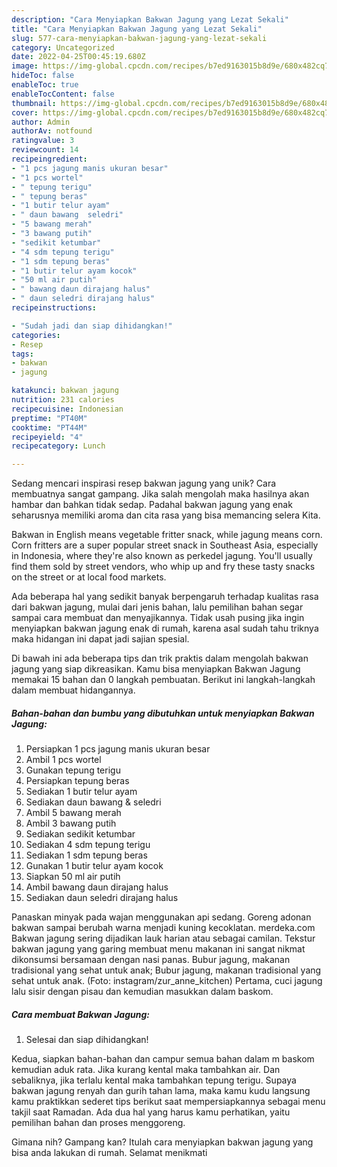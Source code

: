 ```yaml
---
description: "Cara Menyiapkan Bakwan Jagung yang Lezat Sekali"
title: "Cara Menyiapkan Bakwan Jagung yang Lezat Sekali"
slug: 577-cara-menyiapkan-bakwan-jagung-yang-lezat-sekali
category: Uncategorized
date: 2022-04-25T00:45:19.680Z
image: https://img-global.cpcdn.com/recipes/b7ed9163015b8d9e/680x482cq70/bakwan-jagung-foto-resep-utama.jpg
hideToc: false
enableToc: true
enableTocContent: false
thumbnail: https://img-global.cpcdn.com/recipes/b7ed9163015b8d9e/680x482cq70/bakwan-jagung-foto-resep-utama.jpg
cover: https://img-global.cpcdn.com/recipes/b7ed9163015b8d9e/680x482cq70/bakwan-jagung-foto-resep-utama.jpg
author: Admin
authorAv: notfound
ratingvalue: 3
reviewcount: 14
recipeingredient:
- "1 pcs jagung manis ukuran besar"
- "1 pcs wortel"
- " tepung terigu"
- " tepung beras"
- "1 butir telur ayam"
- " daun bawang  seledri"
- "5 bawang merah"
- "3 bawang putih"
- "sedikit ketumbar"
- "4 sdm tepung terigu"
- "1 sdm tepung beras"
- "1 butir telur ayam kocok"
- "50 ml air putih"
- " bawang daun dirajang halus"
- " daun seledri dirajang halus"
recipeinstructions:

- "Sudah jadi dan siap dihidangkan!"
categories:
- Resep
tags:
- bakwan
- jagung

katakunci: bakwan jagung 
nutrition: 231 calories
recipecuisine: Indonesian
preptime: "PT40M"
cooktime: "PT44M"
recipeyield: "4"
recipecategory: Lunch

---
```





Sedang mencari inspirasi resep bakwan jagung yang unik? Cara membuatnya sangat gampang. Jika salah mengolah maka hasilnya akan hambar dan bahkan tidak sedap. Padahal bakwan jagung yang enak seharusnya memiliki aroma dan cita rasa yang bisa memancing selera Kita.





Bakwan in English means vegetable fritter snack, while jagung means corn. Corn fritters are a super popular street snack in Southeast Asia, especially in Indonesia, where they&#39;re also known as perkedel jagung. You&#39;ll usually find them sold by street vendors, who whip up and fry these tasty snacks on the street or at local food markets.

Ada beberapa hal yang sedikit banyak berpengaruh terhadap kualitas rasa dari bakwan jagung, mulai dari jenis bahan, lalu pemilihan bahan segar sampai cara membuat dan menyajikannya. Tidak usah pusing jika ingin menyiapkan bakwan jagung enak di rumah, karena asal sudah tahu triknya maka hidangan ini dapat jadi sajian spesial.






Di bawah ini ada beberapa tips dan trik praktis dalam mengolah bakwan jagung yang siap dikreasikan. Kamu bisa menyiapkan Bakwan Jagung memakai 15 bahan dan 0 langkah pembuatan. Berikut ini langkah-langkah dalam membuat hidangannya.

<!--inarticleads1-->

##### Bahan-bahan dan bumbu yang dibutuhkan untuk menyiapkan Bakwan Jagung:

1. Persiapkan 1 pcs jagung manis ukuran besar
1. Ambil 1 pcs wortel
1. Gunakan  tepung terigu
1. Persiapkan  tepung beras
1. Sediakan 1 butir telur ayam
1. Sediakan  daun bawang &amp; seledri
1. Ambil 5 bawang merah
1. Ambil 3 bawang putih
1. Sediakan sedikit ketumbar
1. Sediakan 4 sdm tepung terigu
1. Sediakan 1 sdm tepung beras
1. Gunakan 1 butir telur ayam kocok
1. Siapkan 50 ml air putih
1. Ambil  bawang daun dirajang halus
1. Sediakan  daun seledri dirajang halus


Panaskan minyak pada wajan menggunakan api sedang. Goreng adonan bakwan sampai berubah warna menjadi kuning kecoklatan. merdeka.com Bakwan jagung sering dijadikan lauk harian atau sebagai camilan. Tekstur bakwan jagung yang garing membuat menu makanan ini sangat nikmat dikonsumsi bersamaan dengan nasi panas. Bubur jagung, makanan tradisional yang sehat untuk anak; Bubur jagung, makanan tradisional yang sehat untuk anak. (Foto: instagram/zur_anne_kitchen) Pertama, cuci jagung lalu sisir dengan pisau dan kemudian masukkan dalam baskom. 

<!--inarticleads2-->

##### Cara membuat Bakwan Jagung:


1. Selesai dan siap dihidangkan!

Kedua, siapkan bahan-bahan dan campur semua bahan dalam m baskom kemudian aduk rata. Jika kurang kental maka tambahkan air. Dan sebaliknya, jika terlalu kental maka tambahkan tepung terigu. Supaya bakwan jagung renyah dan gurih tahan lama, maka kamu kudu langsung kamu praktikkan sederet tips berikut saat mempersiapkannya sebagai menu takjil saat Ramadan. Ada dua hal yang harus kamu perhatikan, yaitu pemilihan bahan dan proses menggoreng. 

Gimana nih? Gampang kan? Itulah cara menyiapkan bakwan jagung yang bisa anda lakukan di rumah. Selamat menikmati
